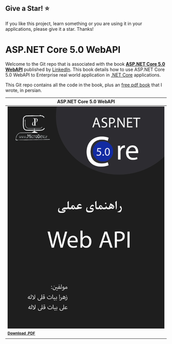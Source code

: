 ## Give a Star! :star:
If you like this project, learn something or you are using it in your applications, please give it a star. Thanks!

# ASP.NET Core 5.0 WebAPI

Welcome to the Git repo that is associated with the book
**[ASP.NET Core 5.0 WebAPI](https://github.com/ZahraBayatgh/)**
published by [LinkedIn](https://www.linkedin.com/in/zahrabayat/).
This book details how to use ASP.NET Core 5.0 WebAPI to Enterprise real world application in [.NET Core](https://www.microsoft.com/net) applications.

This Git repo contains all the code in the book, plus an
[free pdf book](https://github.com/ZahraBayatgh/ASP.NET-Core-5.0-Web-API/blob/master/ASP.NETCore5.0WebAPI.pdf)
that I wrote, in persian.

| ASP.NET Core 5.0 WebAPI |
| ------------|
| [![](img/ASPNETCore5.0WebAPI.jpg)](https://github.com/ZahraBayatgh/ASP.NET-Core-5.0-Web-API/blob/master/ASP.NETCore5.0WebAPI.pdf) | [![](img/ASPNETCore5.0WebAPI.jpg)](https://aka.ms/dockerlifecycleebook) | [![](img/ASPNETCore5.0WebAPI.jpg)](https://github.com/ZahraBayatgh/ASP.NET-Core-5.0-Web-API/blob/master/ASP.NETCore5.0WebAPI.pdf) |
| <sup> <a href='https://github.com/ZahraBayatgh/ASP.NET-Core-5.0-Web-API/blob/master/ASP.NETCore5.0WebAPI.pdf'>**Download .PDF**</a> </sup>  
